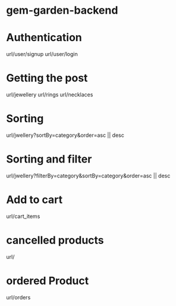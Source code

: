 # gem-garden-backend


# Authentication
url/user/signup 
url/user/login

# Getting the post 
url/jewellery
url/rings
url/necklaces

# Sorting
url/jwellery?sortBy=category&order=asc || desc

# Sorting and filter
url/jwellery?filterBy=category&sortBy=category&order=asc || desc

# Add to cart
 url/cart_items

# cancelled products
url/

 # ordered Product
  url/orders



